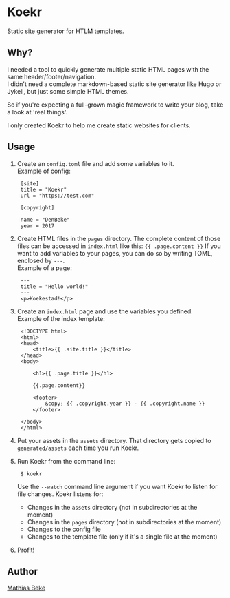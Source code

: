 Koekr
=====

Static site generator for HTLM templates.

Why?
----

I needed a tool to quickly generate multiple static HTML pages with the same header/footer/navigation.  
I didn't need a complete markdown-based static site generator like Hugo or Jykell, but just some simple HTML themes.

So if you're expecting a full-grown magic framework to write your blog, take a look at 'real things'.

I only created Koekr to help me create static websites for clients.


Usage
-----

1. Create an `config.toml` file and add some variables to it.  
Example of config:

        [site]
        title = "Koekr"
        url = "https://test.com"
        
        [copyright]
        
        name = "DenBeke"
        year = 2017
    

1. Create HTML files in the `pages` directory.
The complete content of those files can be accessed in `index.html` like this: `{{ .page.content }}`
If you want to add variables to your pages, you can do so by writing TOML, enclosed by `---`.  
Example of a page:

        ---
        title = "Hello world!"
        ---
        <p>Koekestad!</p>

1. Create an `index.html` page and use the variables you defined.  
Example of the index template:

        <!DOCTYPE html>
        <html>
        <head>
            <title>{{ .site.title }}</title>
        </head>
        <body>
        
            <h1>{{ .page.title }}</h1>
        
            {{.page.content}}
        
            <footer>
                &copy; {{ .copyright.year }} - {{ .copyright.name }}
            </footer>
        
        </body>
        </html>

1. Put your assets in the `assets` directory. That directory gets copied to `generated/assets` each time you run Koekr.

1. Run Koekr from the command line:
        
        $ koekr
    
    Use the `--watch` command line argument if you want Koekr to listen for file changes. Koekr listens for:
        
    * Changes in the `assets` directory (not in subdirectories at the moment)
    * Changes in the `pages` directory (not in subdirectories at the moment)
    * Changes to the config file
    * Changes to the template file (only if it's a single file at the moment)

1. Profit!


Author
------

[Mathias Beke](https://denbeke.be)